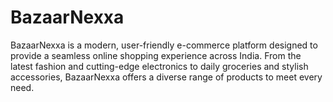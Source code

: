 # BazaarNexxa
BazaarNexxa is a modern, user-friendly e-commerce platform designed to provide a seamless online shopping experience across India. From the latest fashion and cutting-edge electronics to daily groceries and stylish accessories, BazaarNexxa offers a diverse range of products to meet every need.
